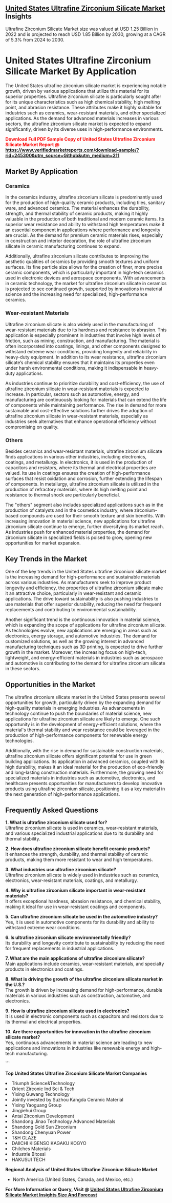 <h2><a href="https://www.verifiedmarketreports.com/download-sample/?rid=245300&amp;utm_source=Github&amp;utm_medium=211" target="_blank">United States Ultrafine Zirconium Silicate Market</a> Insights</h2><p>Ultrafine Zirconium Silicate Market size was valued at USD 1.25 Billion in 2022 and is projected to reach USD 1.85 Billion by 2030, growing at a CAGR of 5.3% from 2024 to 2030.</p><p><h1>United States Ultrafine Zirconium Silicate Market By Application</h1><p>The United States ultrafine zirconium silicate market is experiencing notable growth, driven by various applications that utilize this material for its superior properties. Ultrafine zirconium silicate is particularly sought after for its unique characteristics such as high chemical stability, high melting point, and abrasion resistance. These attributes make it highly suitable for industries such as ceramics, wear-resistant materials, and other specialized applications. As the demand for advanced materials increases in various sectors, the ultrafine zirconium silicate market is expected to expand significantly, driven by its diverse uses in high-performance environments.</p><p><strong><p><span class=""><span style="color: #ff0000;"><strong>Download Full PDF Sample Copy of United States Ultrafine Zirconium Silicate Market Report</strong> @ </span><a href="https://www.verifiedmarketreports.com/download-sample/?rid=245300&amp;utm_source=Github&amp;utm_medium=211" target="_blank">https://www.verifiedmarketreports.com/download-sample/?rid=245300&amp;utm_source=Github&amp;utm_medium=211</a></span></p></strong></p><h2>Market By Application</h2><h3>Ceramics</h3><p>In the ceramics industry, ultrafine zirconium silicate is predominantly used for the production of high-quality ceramic products, including tiles, sanitary ware, and advanced ceramics. The material enhances the durability, strength, and thermal stability of ceramic products, making it highly valuable in the production of both traditional and modern ceramic items. Its superior wear resistance and ability to withstand high temperatures make it an essential component in applications where performance and longevity are crucial. As the demand for premium ceramic materials rises, especially in construction and interior decoration, the role of ultrafine zirconium silicate in ceramic manufacturing continues to expand.</p><p>Additionally, ultrafine zirconium silicate contributes to improving the aesthetic qualities of ceramics by providing smooth textures and uniform surfaces. Its fine particle size allows for the creation of finer, more precise ceramic components, which is particularly important in high-tech ceramics used in electronic devices and aerospace components. With advancements in ceramic technology, the market for ultrafine zirconium silicate in ceramics is projected to see continued growth, supported by innovations in material science and the increasing need for specialized, high-performance ceramics.</p><h3>Wear-resistant Materials</h3><p>Ultrafine zirconium silicate is also widely used in the manufacturing of wear-resistant materials due to its hardness and resistance to abrasion. This application is especially prominent in industries that involve high levels of friction, such as mining, construction, and manufacturing. The material is often incorporated into coatings, linings, and other components designed to withstand extreme wear conditions, providing longevity and reliability in heavy-duty equipment. In addition to its wear resistance, ultrafine zirconium silicate’s chemical stability ensures that it maintains its properties even under harsh environmental conditions, making it indispensable in heavy-duty applications.</p><p>As industries continue to prioritize durability and cost-efficiency, the use of ultrafine zirconium silicate in wear-resistant materials is expected to increase. In particular, sectors such as automotive, energy, and manufacturing are continuously looking for materials that can extend the life of components while maintaining performance. The rise in demand for more sustainable and cost-effective solutions further drives the adoption of ultrafine zirconium silicate in wear-resistant materials, especially as industries seek alternatives that enhance operational efficiency without compromising on quality.</p><h3>Others</h3><p>Besides ceramics and wear-resistant materials, ultrafine zirconium silicate finds applications in various other industries, including electronics, coatings, and metallurgy. In electronics, it is used in the production of capacitors and resistors, where its thermal and electrical properties are valued. Its use in coatings ensures the creation of high-performance surfaces that resist oxidation and corrosion, further extending the lifespan of components. In metallurgy, ultrafine zirconium silicate is utilized in the production of refractory materials, where its high melting point and resistance to thermal shock are particularly beneficial.</p><p>The "others" segment also includes specialized applications such as in the production of catalysts and in the cosmetics industry, where zirconium-based compounds are used for their smooth texture and skin benefits. With increasing innovation in material science, new applications for ultrafine zirconium silicate continue to emerge, further diversifying its market reach. As industries push for enhanced material properties, the demand for zirconium silicate in specialized fields is poised to grow, opening new opportunities for market expansion.</p><h2>Key Trends in the Market</h2><p>One of the key trends in the United States ultrafine zirconium silicate market is the increasing demand for high-performance and sustainable materials across various industries. As manufacturers seek to improve product longevity and efficiency, the properties of ultrafine zirconium silicate make it an attractive choice, particularly in wear-resistant and ceramic applications. The drive toward sustainability is also pushing industries to use materials that offer superior durability, reducing the need for frequent replacements and contributing to environmental sustainability.</p><p>Another significant trend is the continuous innovation in material science, which is expanding the scope of applications for ultrafine zirconium silicate. As technologies evolve, new applications are emerging in areas such as electronics, energy storage, and automotive industries. The demand for customized solutions, as well as the growing interest in advanced manufacturing techniques such as 3D printing, is expected to drive further growth in the market. Moreover, the increasing focus on high-tech, lightweight, and energy-efficient materials in industries such as aerospace and automotive is contributing to the demand for ultrafine zirconium silicate in these sectors.</p><h2>Opportunities in the Market</h2><p>The ultrafine zirconium silicate market in the United States presents several opportunities for growth, particularly driven by the expanding demand for high-quality materials in emerging industries. As advancements in technology continue to push the boundaries of material science, new applications for ultrafine zirconium silicate are likely to emerge. One such opportunity is in the development of energy-efficient solutions, where the material's thermal stability and wear resistance could be leveraged in the production of high-performance components for renewable energy technologies.</p><p>Additionally, with the rise in demand for sustainable construction materials, ultrafine zirconium silicate offers significant potential for use in green building applications. Its application in advanced ceramics, coupled with its high durability, makes it an ideal material for the production of eco-friendly and long-lasting construction materials. Furthermore, the growing need for specialized materials in industries such as automotive, electronics, and healthcare presents opportunities for manufacturers to develop innovative products using ultrafine zirconium silicate, positioning it as a key material in the next generation of high-performance applications.</p><h2>Frequently Asked Questions</h2><p><strong>1. What is ultrafine zirconium silicate used for?</strong><br>Ultrafine zirconium silicate is used in ceramics, wear-resistant materials, and various specialized industrial applications due to its durability and thermal stability.</p><p><strong>2. How does ultrafine zirconium silicate benefit ceramic products?</strong><br>It enhances the strength, durability, and thermal stability of ceramic products, making them more resistant to wear and high temperatures.</p><p><strong>3. What industries use ultrafine zirconium silicate?</strong><br>Ultrafine zirconium silicate is widely used in industries such as ceramics, electronics, wear-resistant materials, coatings, and metallurgy.</p><p><strong>4. Why is ultrafine zirconium silicate important in wear-resistant materials?</strong><br>It offers exceptional hardness, abrasion resistance, and chemical stability, making it ideal for use in wear-resistant coatings and components.</p><p><strong>5. Can ultrafine zirconium silicate be used in the automotive industry?</strong><br>Yes, it is used in automotive components for its durability and ability to withstand extreme wear conditions.</p><p><strong>6. Is ultrafine zirconium silicate environmentally friendly?</strong><br>Its durability and longevity contribute to sustainability by reducing the need for frequent replacements in industrial applications.</p><p><strong>7. What are the main applications of ultrafine zirconium silicate?</strong><br>Main applications include ceramics, wear-resistant materials, and specialty products in electronics and coatings.</p><p><strong>8. What is driving the growth of the ultrafine zirconium silicate market in the U.S.?</strong><br>The growth is driven by increasing demand for high-performance, durable materials in various industries such as construction, automotive, and electronics.</p><p><strong>9. How is ultrafine zirconium silicate used in electronics?</strong><br>It is used in electronic components such as capacitors and resistors due to its thermal and electrical properties.</p><p><strong>10. Are there opportunities for innovation in the ultrafine zirconium silicate market?</strong><br>Yes, continuous advancements in material science are leading to new applications and innovations in industries like renewable energy and high-tech manufacturing.</p>```</p><p><strong>Top United States Ultrafine Zirconium Silicate Market Companies</strong></p><div data-test-id=""><p><li>Triumph Science&Technology</li><li> Orient Zirconic Ind Sci & Tech</li><li> Yixing Guwang Technology</li><li> Jointly invested by Suzhou Kangda Ceramic Material</li><li> Yixing Yaoguang Group</li><li> Jingjiehui Group</li><li> Antai Zirconium Development</li><li> Shandong Jinao Technology Advanced Materials</li><li> Shandong Gold Sun Zirconium</li><li> Shandong Chenyuan Power</li><li> T&H GLAZE</li><li> DAIICHI KIGENSO KAGAKU KOGYO</li><li> Chilches Materials</li><li> Industrie Bitossi</li><li> HAKUSUI TECH</li></p><div><strong>Regional Analysis of&nbsp;United States Ultrafine Zirconium Silicate Market</strong></div><ul><li dir="ltr"><p dir="ltr">North America&nbsp;(United States, Canada, and Mexico, etc.)</p></li></ul><p><strong>For More Information or Query, Visit @&nbsp;</strong><strong><a href="https://www.verifiedmarketreports.com/product/ultrafine-zirconium-silicate-market/?utm_source=Github&amp;utm_medium=211" target="_blank">United States Ultrafine Zirconium Silicate Market Insights Size And Forecast</a></strong></p></div>
